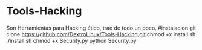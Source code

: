 # Tools-Hacking
Son Herramientas para Hacking ético, trae de todo un poco.
#instalacion
git clone https://github.com/DextroLinux/Tools-Hacking.git
chmod +x install.sh
./install.sh
chmod +x Security.py
python Security.py
